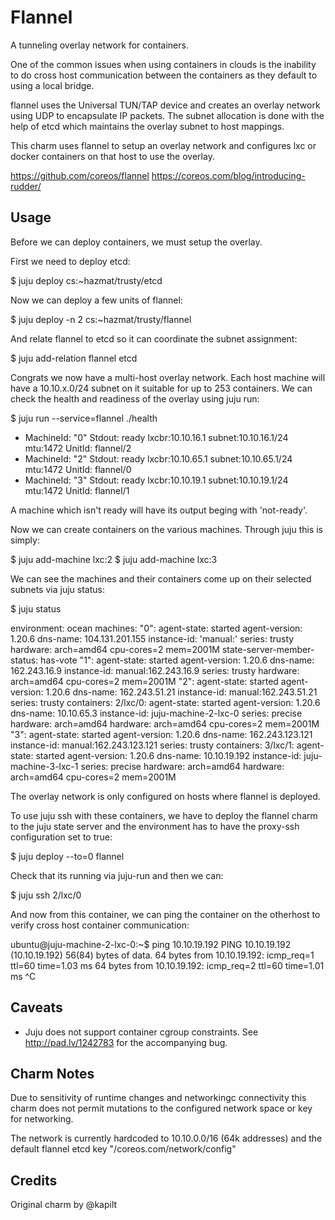 Flannel
=======

A tunneling overlay network for containers.

One of the common issues when using containers in clouds is the
inability to do cross host communication between the containers as
they default to using a local bridge.

flannel uses the Universal TUN/TAP device and creates an overlay
network using UDP to encapsulate IP packets. The subnet allocation is
done with the help of etcd which maintains the overlay subnet to host
mappings.

This charm uses flannel to setup an overlay network and configures lxc
or docker containers on that host to use the overlay.

https://github.com/coreos/flannel
https://coreos.com/blog/introducing-rudder/


Usage
-----

Before we can deploy containers, we must setup the overlay.

First we need to deploy etcd:

  $ juju deploy cs:~hazmat/trusty/etcd

Now we can deploy a few units of flannel:

  $ juju deploy -n 2 cs:~hazmat/trusty/flannel

And relate flannel to etcd so it can coordinate the subnet assignment:

  $ juju add-relation flannel etcd

Congrats we now have a multi-host overlay network. Each host machine
will have a 10.10.x.0/24 subnet on it suitable for up to 253
containers. We can check the health and readiness of the overlay using
juju run:

  $ juju run --service=flannel ./health
  - MachineId: "0"
    Stdout: ready lxcbr:10.10.16.1 subnet:10.10.16.1/24 mtu:1472
    UnitId: flannel/2
  - MachineId: "2"
    Stdout: ready lxcbr:10.10.65.1 subnet:10.10.65.1/24 mtu:1472
    UnitId: flannel/0
  - MachineId: "3"
    Stdout: ready lxcbr:10.10.19.1 subnet:10.10.19.1/24 mtu:1472
    UnitId: flannel/1

A machine which isn't ready will have its output beging with
'not-ready'.


Now we can create containers on the various machines. Through juju
this is simply:

  $ juju add-machine lxc:2
  $ juju add-machine lxc:3


We can see the machines and their containers come up on their selected
subnets via juju status:

 $ juju status

 environment: ocean
 machines:
  "0":
    agent-state: started
    agent-version: 1.20.6
    dns-name: 104.131.201.155
    instance-id: 'manual:'
    series: trusty
    hardware: arch=amd64 cpu-cores=2 mem=2001M
    state-server-member-status: has-vote
  "1":
    agent-state: started
    agent-version: 1.20.6
    dns-name: 162.243.16.9
    instance-id: manual:162.243.16.9
    series: trusty
    hardware: arch=amd64 cpu-cores=2 mem=2001M
  "2":
    agent-state: started
    agent-version: 1.20.6
    dns-name: 162.243.51.21
    instance-id: manual:162.243.51.21
    series: trusty
    containers:
      2/lxc/0:
        agent-state: started
        agent-version: 1.20.6
        dns-name: 10.10.65.3
        instance-id: juju-machine-2-lxc-0
        series: precise
        hardware: arch=amd64
    hardware: arch=amd64 cpu-cores=2 mem=2001M
  "3":
    agent-state: started
    agent-version: 1.20.6
    dns-name: 162.243.123.121
    instance-id: manual:162.243.123.121
    series: trusty
    containers:
      3/lxc/1:
        agent-state: started
        agent-version: 1.20.6
        dns-name: 10.10.19.192
        instance-id: juju-machine-3-lxc-1
        series: precise
        hardware: arch=amd64
    hardware: arch=amd64 cpu-cores=2 mem=2001M


The overlay network is only configured on hosts where flannel is deployed.


To use juju ssh with these containers, we have to deploy the flannel
charm to the juju state server and the environment has to have the
proxy-ssh configuration set to true:

 $ juju deploy --to=0 flannel

Check that its running via juju-run and then we can:

 $ juju ssh 2/lxc/0

And now from this container, we can ping the container on the
otherhost to verify cross host container communication:

   ubuntu@juju-machine-2-lxc-0:~$ ping 10.10.19.192
   PING 10.10.19.192 (10.10.19.192) 56(84) bytes of data.
   64 bytes from 10.10.19.192: icmp_req=1 ttl=60 time=1.03 ms
   64 bytes from 10.10.19.192: icmp_req=2 ttl=60 time=1.01 ms
   ^C


Caveats
-------

- Juju does not support container cgroup constraints. See
  http://pad.lv/1242783 for the accompanying bug.

Charm Notes
-----------

Due to sensitivity of runtime changes and networkingc connectivity
this charm does not permit mutations to the configured network space
or key for networking.

The network is currently hardcoded to 10.10.0.0/16 (64k addresses) and
the default flannel etcd key "/coreos.com/network/config"


Credits
-------

Original charm by @kapilt
